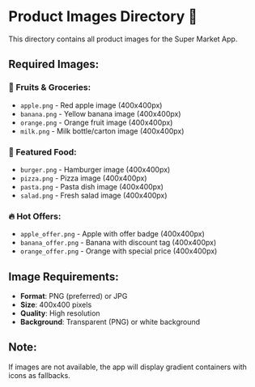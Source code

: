 # Product Images Directory 📸

This directory contains all product images for the Super Market App.

## Required Images:

### 🍎 Fruits & Groceries:
- `apple.png` - Red apple image (400x400px)
- `banana.png` - Yellow banana image (400x400px)  
- `orange.png` - Orange fruit image (400x400px)
- `milk.png` - Milk bottle/carton image (400x400px)

### 🍔 Featured Food:
- `burger.png` - Hamburger image (400x400px)
- `pizza.png` - Pizza image (400x400px)
- `pasta.png` - Pasta dish image (400x400px)
- `salad.png` - Fresh salad image (400x400px)

### 🔥 Hot Offers:
- `apple_offer.png` - Apple with offer badge (400x400px)
- `banana_offer.png` - Banana with discount tag (400x400px)
- `orange_offer.png` - Orange with special price (400x400px)

## Image Requirements:
- **Format**: PNG (preferred) or JPG
- **Size**: 400x400 pixels
- **Quality**: High resolution
- **Background**: Transparent (PNG) or white background

## Note:
If images are not available, the app will display gradient containers with icons as fallbacks. 